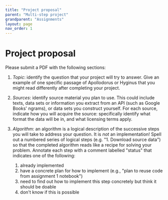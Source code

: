 ```yaml
---
title: "Project proposal"
parent: "Multi-step project"
grandparent: "Assignments"
layout: page
nav_order: 1
---
```



# Project proposal

Please submit a PDF with the following sections:



1. *Topic*: identify the question that your project will try to answer.  Give an example of one specific passage of Apollodorus or Hyginus that you might read differently after completing your project.
2. *Sources*: identify source material you plan to use.  This could include texts, data sets or information you extract from an API (such as Google Books' ngrams), or data sets you construct yourself.  For each source, indicate how you will acquire the source: specifically identify what format the data will be in, and what licensing terms apply.
3. *Algorithm*: an algorithm is a logical description of the successive steps you will take to address your question. It is *not* an implementation!  Spell out a numbered series of logical steps (e.g. "1. Download source data") so that the completed algorithm reads like a recipe for solving your problem.  Annotate each step with a comment labelled "status" that indicates one of the following:


    1. already implemented
    2. have a concrete plan for how to implement (e.g., "plan to reuse code from assignment 1 notebook")
    3. need to find out how to implement this step concretely but think it should be doable
    4. don't know if this is possible

    